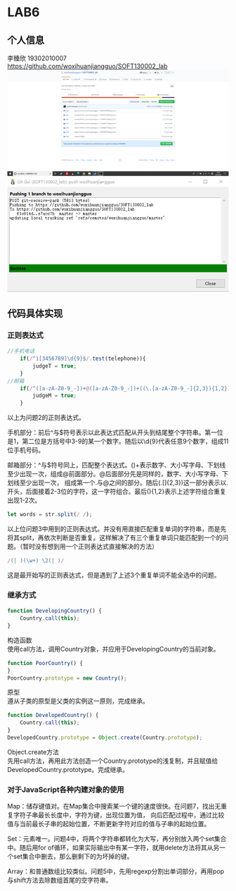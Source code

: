 # LAB6
## 个人信息
李臻欣 19302010007  
https://github.com/woxihuanjiangguo/SOFT130002_lab  
![](pics/github.png)  
![](pics/command.png)
## 代码具体实现
### 正则表达式
```javascript
//手机电话
    if(/^1[3456789]\d{9}$/.test(telephone)){
        judgeT = true;
    }
//邮箱
    if(/^([a-zA-Z0-9_-])+@([a-zA-Z0-9_-])+((\.[a-zA-Z0-9_-]{2,3}){1,2})$/.test(mail)){
        judgeM = true;
    }
```
以上为问题2的正则表达式。  

手机部分：前后^与$符号表示以此表达式匹配从开头到结尾整个字符串。第一位是1，第二位是方括号中3-9的某一个数字。随后以\d{9}代表任意9个数字，组成11位手机号码。   

邮箱部分：^与$符号同上，匹配整个表达式。()+表示数字、大小写字母、下划线至少出现一次，组成@前面部分。@后面部分先是同样的，数字、大小写字母、下划线至少出现一次，
组成第一个.与@之间的部分。随后(\.[]{2,3})这一部分表示以.开头，后面接着2-3位的字符，这一字符组合。最后(){1,2}表示上述字符组合重复出现1-2次。
  
```javascript
let words = str.split(/ /);
```
以上位问题3中用到的正则表达式。并没有用直接匹配重复单词的字符串，而是先将其split，再依次判断是否重复。这样解决了有三个重复单词只能匹配到一个的问题。（暂时没有想到用一个正则表达式直接解决的方法）  
```javascript
/(| )(\w+) \2(| )/
```
这是最开始写的正则表达式，但是遇到了上述3个重复单词不能全选中的问题。
### 继承方式
```javascript
function DevelopingCountry() {
    Country.call(this);
}
```
构造函数  
使用call方法，调用Country对象，并应用于DevelopingCountry的当前对象。
```javascript
function PoorCountry() {
}
PoorCountry.prototype = new Country();
```
原型  
遵从子类的原型是父类的实例这一原则，完成继承。
```javascript
function DevelopedCountry() {
    Country.call(this);
}
DevelopedCountry.prototype = Object.create(Country.prototype);
```
Object.create方法  
先用call方法，再用此方法创造一个Country.prototype的浅复制，并且赋值给DevelopedCountry.prototype。完成继承。
### 对于JavaScript各种内建对象的使用
Map：储存键值对。在Map集合中搜索某一个键的速度很快。在问题7，找出无重复字符子串最长长度中，字符为键，出现位置为值，
向后匹配过程中，通过比较值与当前最长子串的起始位置，不断更新字符对应的值与子串的起始位置。 

Set：元素唯一。问题4中，将两个字符串都转化为大写，再分别放入两个set集合中。随后用for of循环，如果实际输出中有某一字符，就用delete方法将其从另一个set集合中删去，那么删剩下的为坏掉的键。  

Array：和普通数组比较类似。问题5中，先用regexp分割出单词部分，再用pop与shift方法去除数组首尾的空字符串。


